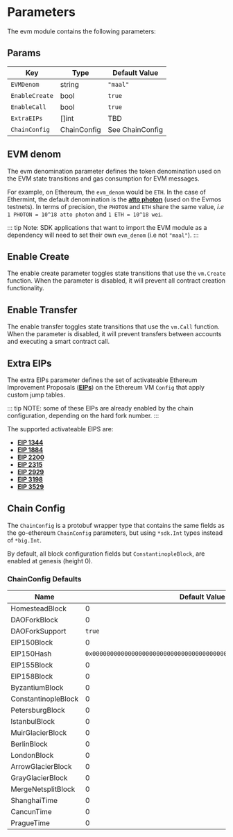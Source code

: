 <!--
order: 8
-->

# Parameters

The evm module contains the following parameters:

## Params

| Key            | Type        | Default Value   |
| -------------- | ----------- | --------------- |
| `EVMDenom`     | string      | `"maal"`     |
| `EnableCreate` | bool        | `true`          |
| `EnableCall`   | bool        | `true`          |
| `ExtraEIPs`    | []int       | TBD             |
| `ChainConfig`  | ChainConfig | See ChainConfig |

## EVM denom

The evm denomination parameter defines the token denomination used on the EVM state transitions and gas consumption for EVM messages.

For example, on Ethereum, the `evm_denom` would be `ETH`. In the case of Ethermint, the default denomination is the **[atto photon](notion://www.notion.so/docs/basics/photon.md)** (used on the Evmos testnets). In terms of precision, the `PHOTON` and `ETH` share the same value, *i.e* `1 PHOTON = 10^18 atto photon` and `1 ETH = 10^18 wei`.

::: tip
Note: SDK applications that want to import the EVM module as a dependency will need to set their own `evm_denom` (i.e not `"maal"`).
:::

## Enable Create

The enable create parameter toggles state transitions that use the `vm.Create` function. When the parameter is disabled, it will prevent all contract creation functionality.

## Enable Transfer

The enable transfer toggles state transitions that use the `vm.Call` function. When the parameter is disabled, it will prevent transfers between accounts and executing a smart contract call.

## Extra EIPs

The extra EIPs parameter defines the set of activateable Ethereum Improvement Proposals (**[EIPs](https://ethereum.org/en/eips/)**)
on the Ethereum VM `Config` that apply custom jump tables.

::: tip
NOTE: some of these EIPs are already enabled by the chain configuration, depending on the hard fork number.
:::

The supported activateable EIPS are:

- **[EIP 1344](https://eips.ethereum.org/EIPS/eip-1344)**
- **[EIP 1884](https://eips.ethereum.org/EIPS/eip-1884)**
- **[EIP 2200](https://eips.ethereum.org/EIPS/eip-2200)**
- **[EIP 2315](https://eips.ethereum.org/EIPS/eip-2315)**
- **[EIP 2929](https://eips.ethereum.org/EIPS/eip-2929)**
- **[EIP 3198](https://eips.ethereum.org/EIPS/eip-3198)**
- **[EIP 3529](https://eips.ethereum.org/EIPS/eip-3529)**

## Chain Config

The `ChainConfig` is a protobuf wrapper type that contains the same fields as the go-ethereum `ChainConfig` parameters, but using `*sdk.Int` types instead of `*big.Int`.

By default, all block configuration fields but `ConstantinopleBlock`, are enabled at genesis (height 0).

### ChainConfig Defaults

| Name                | Default Value                                                        |
| ------------------- | -------------------------------------------------------------------- |
| HomesteadBlock      | 0                                                                    |
| DAOForkBlock        | 0                                                                    |
| DAOForkSupport      | `true`                                                               |
| EIP150Block         | 0                                                                    |
| EIP150Hash          | `0x0000000000000000000000000000000000000000000000000000000000000000` |
| EIP155Block         | 0                                                                    |
| EIP158Block         | 0                                                                    |
| ByzantiumBlock      | 0                                                                    |
| ConstantinopleBlock | 0                                                                    |
| PetersburgBlock     | 0                                                                    |
| IstanbulBlock       | 0                                                                    |
| MuirGlacierBlock    | 0                                                                    |
| BerlinBlock         | 0                                                                    |
| LondonBlock         | 0                                                                    |
| ArrowGlacierBlock   | 0                                                                    |
| GrayGlacierBlock    | 0                                                                    |
| MergeNetsplitBlock  | 0                                                                    |
| ShanghaiTime        | 0                                                                    |
| CancunTime          | 0                                                                    |
| PragueTime          | 0                                                                    |
